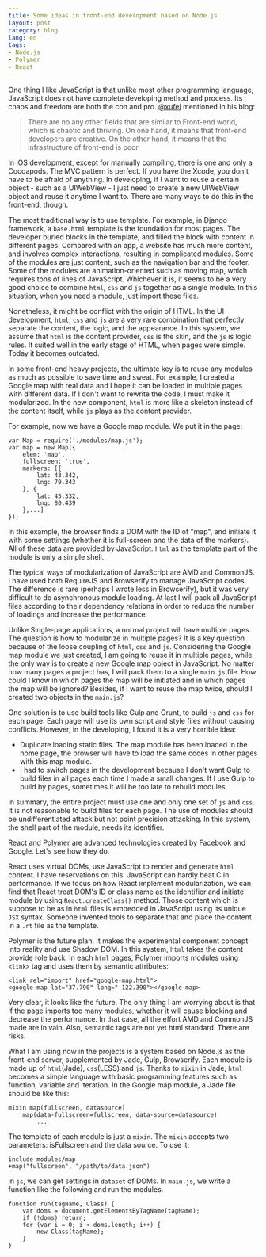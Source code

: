 ```yaml
---
title: Some ideas in front-end development based on Node.js
layout: post
category: blog
lang: en
tags:
- Node.js
- Polymer
- React
---
```


One thing I like JavaScript is that unlike most other programming language, JavaScript does not have complete developing method and process. Its chaos and freedom are both the con and pro. [@xufei][1] mentioned in his blog:

> There are no any other fields that are similar to Front-end world, which is chaotic and thriving. On one hand, it means that front-end developers are creative. On the other hand, it means that the infrastructure of front-end is poor.

In iOS development, except for manually compiling, there is one and only a Cocoapods. The MVC pattern is perfect. If you have the Xcode, you don't have to be afraid of anything. In developing, if I want to reuse a certain object - such as a UIWebView - I just need to create a new UIWebView object and reuse it anytime I want to. There are many ways to do this in the front-end, though.

The most traditional way is to use template. For example, in Django framework, a `base.html` template is the foundation for most pages. The developer buried blocks in the template, and filled the block with content in different pages. Compared with an app, a website has much more content, and involves complex interactions, resulting in complicated modules. Some of the modules are just content, such as the navigation bar and the footer. Some of the modules are animation-oriented such as moving map, which requires tons of lines of JavaScript. Whichever it is, it seems to be a very good choice to combine `html`, `css` and `js` together as a single module. In this situation, when you need a module, just import these files.

Nonetheless, it might be conflict with the origin of HTML. In the UI development, `html`, `css` and `js` are a very rare combination that perfectly separate the content, the logic, and the appearance. In this system, we assume that `html` is the content provider, `css` is the skin, and the `js` is logic rules. It suited well in the early stage of HTML, when pages were simple. Today it becomes outdated.

In some front-end heavy projects, the ultimate key is to reuse any modules as much as possible to save time and sweat. For example, I created a Google map with real data and I hope it can be loaded in multiple pages with different data. If I don't want to rewrite the code, I must make it modularized. In the new component, `html` is more like a skeleton instead of the content itself, while `js` plays as the content provider.

For example, now we have a Google map module. We put it in the page:

```
var Map = require('./modules/map.js');
var map = new Map({
	elem: 'map',
	fullscreen: 'true',
	markers: [{
		lat: 43.342,
		lng: 79.343
	}, {
		lat: 45.332,
		lng: 80.439
	},...]
});
```

In this example, the browser finds a DOM with the ID of "map", and initiate it with some settings (whether it is full-screen and the data of the markers). All of these data are provided by JavaScript. `html` as the template part of the module is only a simple shell.

The typical ways of modularization of JavaScript are AMD and CommonJS. I have used both RequireJS and Browserify to manage JavaScript codes. The difference is rare (perhaps I wrote less in Browserify), but it was very difficult to do asynchronous module loading. At last I will pack all JavaScript files according to their dependency relations in order to reduce the number of loadings and increase the performance.

Unlike Single-page applications, a normal project will have multiple pages. The question is how to modularize in multiple pages? It is a key question because of the loose coupling of `html`, `css` and `js`. Considering the Google map module we just created, I am going to reuse it in multiple pages, while the only way is to create a new Google map object in JavaScript. No matter how many pages a project has, I will pack them to a single `main.js` file. How could I know in which pages the map will be initiated and in which pages the map will be ignored? Besides, if I want to reuse the map twice, should I created two objects in the `main.js`?

One solution is to use build tools like Gulp and Grunt, to build `js` and `css` for each page. Each page will use its own script and style files without causing conflicts. However, in the developing, I found it is a very horrible idea:

- Duplicate loading static files. The map module has been loaded in the home page, the browser will have to load the same codes in other pages with this map module.
- I had to switch pages in the development because I don't want Gulp to build files in all pages each time I made a small changes. If I use Gulp to build by pages, sometimes it will be too late to rebuild modules.

In summary, the entire project must use one and only one set of `js` and `css`. It is not reasonable to build files for each page. The use of modules should be undifferentiated attack but not point precision attacking. In this system, the shell part of the module, needs its identifier.

[React](https://facebook.github.io/react/) and [Polymer](https://www.polymer-project.org/0.5/) are advanced technologies created by Facebook and Google. Let's see how they do.

React uses virtual DOMs, use JavaScript to render and generate `html` content. I have reservations on this. JavaScript can hardly beat C in performance. If we focus on how React implement modularization, we can find that React treat DOM's ID or class name as the identifier and initiate module by using `React.createClass()` method. Those content which is suppose to be as in `html` files is embedded in JavaScript using its unique `JSX` syntax. Someone invented tools to separate that and place the content in a `.rt` file as the template. 

Polymer is the future plan. It makes the experimental component concept into reality and use Shadow DOM. In this system, `html` takes the content provide role back. In each `html` pages, Polymer imports modules using `<link>` tag and uses them by semantic attributes:

```
<link rel="import" href="google-map.html">
<google-map lat="37.790" long="-122.390"></google-map>
```

Very clear, it looks like the future. The only thing I am worrying about is that if the page imports too many modules, whether it will cause blocking and decrease the performance. In that case, all the effort AMD and CommonJS made are in vain. Also, semantic tags are not yet html standard. There are risks.

What I am using now in the projects is a system based on Node.js as the front-end server, supplemented by Jade, Gulp, Browserify. Each module is made up of `html`(Jade), `css`(LESS) and `js`. Thanks to `mixin` in Jade, `html` becomes a simple language with basic programming features such as function, variable and iteration. In the Google map module, a Jade file should be like this:

```
mixin map(fullscreen, datasource)
	map(data-fullscreen=fullscreen, data-source=datasource)
		...
```

The template of each module is just a `mixin`. The `mixin` accepts two parameters: isFullscreen and the data source. To use it:

```
include modules/map
+map("fullscreen", "/path/to/data.json")
```

In `js`, we can get settings in `dataset` of DOMs. In `main.js`, we write a function like the following and run the modules.

```
function run(tagName, Class) {
	var doms = document.getElementsByTagName(tagName);
	if (!doms) return;
	for (var i = 0; i < doms.length; i++) {
		new Class(tagName);
	}
}
```

[1]: https://github.com/xufei/blog/issues/19